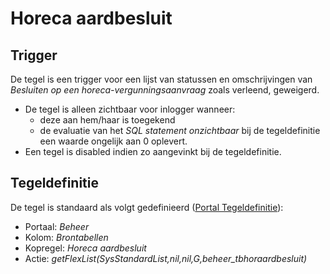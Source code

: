 # Horeca aardbesluit

## Trigger

De tegel is een trigger voor een lijst  van statussen en omschrijvingen van *Besluiten op een horeca-vergunningsaanvraag* zoals verleend, geweigerd.

* De tegel is alleen zichtbaar voor inlogger wanneer:
  * deze aan hem/haar is toegekend
  * de evaluatie van het *SQL statement onzichtbaar* bij de tegeldefinitie een waarde ongelijk aan 0 oplevert.
* Een tegel is disabled indien zo aangevinkt bij de tegeldefinitie.

## Tegeldefinitie

De tegel is standaard als volgt gedefinieerd ([Portal Tegeldefinitie](/docs/instellen_inrichten/portaldefinitie/portal_tegel.md)):

* Portaal: *Beheer*
* Kolom: *Brontabellen*
* Kopregel: *Horeca aardbesluit*
* Actie: *getFlexList(SysStandardList,nil,nil,G,beheer_tbhoraardbesluit)*
